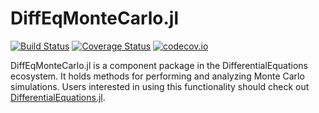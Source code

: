# DiffEqMonteCarlo.jl

[![Build Status](https://travis-ci.org/JuliaDiffEq/DiffEqMonteCarlo.jl.svg?branch=master)](https://travis-ci.org/JuliaDiffEq/DiffEqMonteCarlo.jl)
[![Coverage Status](https://coveralls.io/repos/JuliaDiffEq/DiffEqMonteCarlo.jl/badge.svg?branch=master&service=github)](https://coveralls.io/github/JuliaDiffEq/DiffEqMonteCarlo.jl?branch=master)
[![codecov.io](http://codecov.io/github/JuliaDiffEq/DiffEqMonteCarlo.jl/coverage.svg?branch=master)](http://codecov.io/github/JuliaDiffEq/DiffEqMonteCarlo.jl?branch=master)

DiffEqMonteCarlo.jl is a component package in the DifferentialEquations ecosystem.
It holds methods for performing and analyzing Monte Carlo simulations.
Users interested in using this functionality should check out
[DifferentialEquations.jl](https://github.com/JuliaDiffEq/DifferentialEquations.jl).
